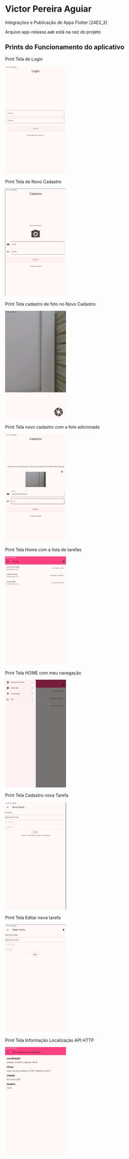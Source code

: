 # Victor Pereira Aguiar

Integrações e Publicação de Apps Flutter [24E2_3]

Arquivo app-release.aab está na raiz do projeto

## Prints do Funcionamento do aplicativo

Print Tela de Login

<img src="fotosreadme/Teladelogin.png" alt="Tela de Login" style="width:200px;heigth:200px">

Print Tela de Novo Cadastro

<img src="fotosreadme/TeladeNovoCadastro.png" alt="Editar Tarefas" style="width:200px;heigth:200px">

Print Tela cadastro de foto no Novo Cadastro

<img src="fotosreadme/TelaFotoCadastro.png" alt="Editar Tarefas 2" style="width:200px;heigth:200px">

Print Tela novo cadastro com a foto adicionada

<img src="fotosreadme/TelaNovoCadastroComFotoAdicionada.png" alt="Home após Update" style="width:200px;heigth:200px">

Print Tela Home com a lista de tarefas

<img src="fotosreadme/TelaHomeListadeTarefas.png" alt="Nova Tarefas" style="width:200px;heigth:200px">

Print Tela HOME com meu navegação

<img src="fotosreadme/TelaHomeComNavegacao.png" alt="Home após Save" style="width:200px;heigth:200px">

Print Tela Cadastro nova Tarefa

<img src="fotosreadme/TelaNovaTarefa.png" alt="Tela de editar botao delete" style="width:200px;heigth:200px">

Print Tela Editar nova tarefa

<img src="fotosreadme/TelaEditarTarefa.png" alt="Tela Home após delete" style="width:200px;heigth:200px">

Print Tela Informação Localização API HTTP

<img src="fotosreadme/TeladeInfomacaoLocalicacao.png" alt="Tela Home após delete" style="width:200px;heigth:200px">
